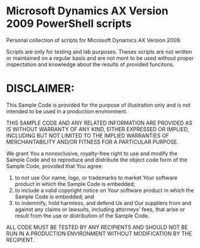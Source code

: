 # Microsoft Dynamics AX Version 2009 PowerShell scripts
Personal collection of scripts for Microsoft Dynamics AX Version 2009.

Scripts are only for testing and lab purposes.
Theses scripts are not written or maintained on a regular basis and are not ment to be used without proper inspectation and knowledge about the results of provided funcitons.

# DISCLAIMER:

This Sample Code is provided for the purpose of illustration only and is not intended to be used in a production environment.

THIS SAMPLE CODE AND ANY RELATED INFORMATION ARE PROVIDED AS IS
WITHOUT WARRANTY OF ANY KIND, EITHER EXPRESSED OR IMPLIED, INCLUDING BUT NOT LIMITED
TO THE IMPLIED WARRANTIES OF MERCHANTABILITY AND/OR FITNESS FOR A PARTICULAR PURPOSE.

We grant You a nonexclusive, royalty-free right to use and modify the Sample Code
and to reproduce and distribute the object code form of the Sample Code, provided
that You agree:
1. 	to not use Our name, logo, or trademarks to market Your software
        product in which the Sample Code is embedded; 
2. 	to include a valid copyright notice on Your software product in which 
        the Sample Code is embedded; and 
3.	to indemnify, hold harmless, and defend Us and Our suppliers from and 
        against any claims or lawsuits, including attorneys' fees, that arise 
        or result from the use or distribution of the Sample Code.


ALL CODE MUST BE TESTED BY ANY RECIPIENTS AND SHOULD NOT BE RUN IN A PRODUCTION ENVIRONMENT WITHOUT MODIFICATION BY THE RECIPIENT.